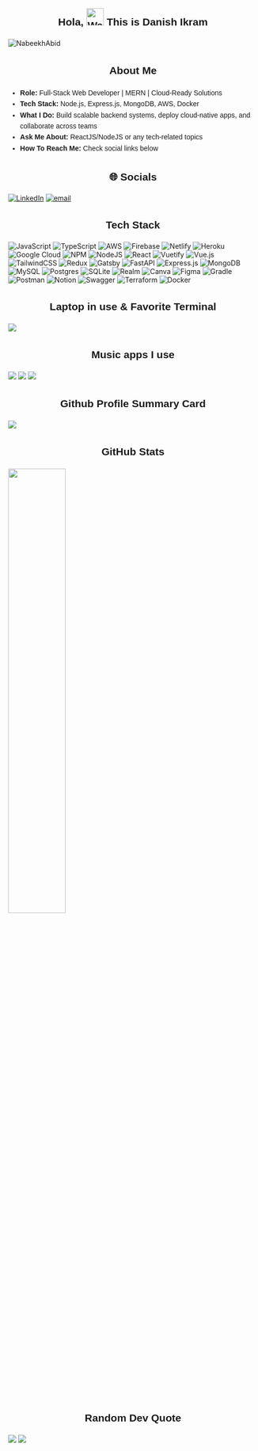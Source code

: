 <h2 align="center" style="font-family: 'Century Gothic', 'Arial', sans-serif; line-height: 1.6;">
  Hola, 
  <img src="https://raw.githubusercontent.com/nixin72/nixin72/master/wave.gif" 
       alt="Waving hand animated gif"
       height="35"
       width="35" /> 
  This is Danish Ikram
</h2>

<p align="left"> <img src="https://komarev.com/ghpvc/?username=NabeekhAbid&label=Views&color=blue&style=plastic&style=for-the-badge" alt="NabeekhAbid" /> </p>

<div style="font-family: 'Century Gothic', 'Arial', sans-serif; line-height: 1.6;">
  <h2 align="center">About Me</h2>
  <ul>
    <li><strong>Role:</strong> Full-Stack Web Developer | MERN | Cloud-Ready Solutions</li>
    <li><strong>Tech Stack:</strong> Node.js, Express.js, MongoDB, AWS, Docker</li>
    <li><strong>What I Do:</strong> Build scalable backend systems, deploy cloud-native apps, and collaborate across teams</li>
    <li><strong>Ask Me About:</strong> ReactJS/NodeJS or any tech-related topics</li>
    <li><strong>How To Reach Me:</strong> Check social links below</li>
  </ul>
</div>

## <h2 align='center' style="font-family: 'Century Gothic', 'Arial', sans-serif; line-height: 1.6;">🌐 Socials </h2>
[![LinkedIn](https://img.shields.io/badge/LinkedIn-0077B5?style=for-the-badge&logo=linkedin&logoColor=white)](https://linkedin.com/in/danish-ikram)
[![email](https://img.shields.io/badge/Email-D14836?style=for-the-badge&logo=gmail&logoColor=white)](mailto:danishikram818@gmail.com) 

## <h2 align='center' style="font-family: 'Century Gothic', 'Arial', sans-serif; line-height: 1.6;"> Tech Stack </h2>
![JavaScript](https://img.shields.io/badge/javascript-%23323330.svg?style=for-the-badge&logo=javascript&logoColor=%23F7DF1E) ![TypeScript](https://img.shields.io/badge/typescript-%23007ACC.svg?style=for-the-badge&logo=typescript&logoColor=white) ![AWS](https://img.shields.io/badge/AWS-%23FF9900.svg?style=for-the-badge&logo=amazon-aws&logoColor=white) ![Firebase](https://img.shields.io/badge/firebase-%23039BE5.svg?style=for-the-badge&logo=firebase) ![Netlify](https://img.shields.io/badge/netlify-%23000000.svg?style=for-the-badge&logo=netlify&logoColor=#00C7B7) ![Heroku](https://img.shields.io/badge/heroku-%23430098.svg?style=for-the-badge&logo=heroku&logoColor=white) ![Google Cloud](https://img.shields.io/badge/Google%20Cloud-%234285F4.svg?style=for-the-badge&logo=google-cloud&logoColor=white) ![NPM](https://img.shields.io/badge/NPM-%23000000.svg?style=for-the-badge&logo=npm&logoColor=white) ![NodeJS](https://img.shields.io/badge/node.js-6DA55F?style=for-the-badge&logo=node.js&logoColor=white) ![React](https://img.shields.io/badge/react-%2320232a.svg?style=for-the-badge&logo=react&logoColor=%2361DAFB) ![Vuetify](https://img.shields.io/badge/Vuetify-1867C0?style=for-the-badge&logo=vuetify&logoColor=AEDDFF) ![Vue.js](https://img.shields.io/badge/vuejs-%2335495e.svg?style=for-the-badge&logo=vuedotjs&logoColor=%234FC08D) ![TailwindCSS](https://img.shields.io/badge/tailwindcss-%2338B2AC.svg?style=for-the-badge&logo=tailwind-css&logoColor=white) ![Redux](https://img.shields.io/badge/redux-%23593d88.svg?style=for-the-badge&logo=redux&logoColor=white) ![Gatsby](https://img.shields.io/badge/Gatsby-%23663399.svg?style=for-the-badge&logo=gatsby&logoColor=white) ![FastAPI](https://img.shields.io/badge/FastAPI-005571?style=for-the-badge&logo=fastapi) ![Express.js](https://img.shields.io/badge/express.js-%23404d59.svg?style=for-the-badge&logo=express&logoColor=%2361DAFB) ![MongoDB](https://img.shields.io/badge/MongoDB-%234ea94b.svg?style=for-the-badge&logo=mongodb&logoColor=white) ![MySQL](https://img.shields.io/badge/mysql-%2300f.svg?style=for-the-badge&logo=mysql&logoColor=white) ![Postgres](https://img.shields.io/badge/postgres-%23316192.svg?style=for-the-badge&logo=postgresql&logoColor=white) ![SQLite](https://img.shields.io/badge/sqlite-%2307405e.svg?style=for-the-badge&logo=sqlite&logoColor=white) ![Realm](https://img.shields.io/badge/Realm-39477F?style=for-the-badge&logo=realm&logoColor=white) ![Canva](https://img.shields.io/badge/Canva-%2300C4CC.svg?style=for-the-badge&logo=Canva&logoColor=white) ![Figma](https://img.shields.io/badge/figma-%23F24E1E.svg?style=for-the-badge&logo=figma&logoColor=white) ![Gradle](https://img.shields.io/badge/Gradle-02303A.svg?style=for-the-badge&logo=Gradle&logoColor=white) ![Postman](https://img.shields.io/badge/Postman-FF6C37?style=for-the-badge&logo=postman&logoColor=white) ![Notion](https://img.shields.io/badge/Notion-%23000000.svg?style=for-the-badge&logo=notion&logoColor=white) ![Swagger](https://img.shields.io/badge/-Swagger-%23Clojure?style=for-the-badge&logo=swagger&logoColor=white) ![Terraform](https://img.shields.io/badge/terraform-%235835CC.svg?style=for-the-badge&logo=terraform&logoColor=white) ![Docker](https://img.shields.io/badge/docker-%230db7ed.svg?style=for-the-badge&logo=docker&logoColor=white)

## <h2 align='center' style="font-family: 'Century Gothic', 'Arial', sans-serif; line-height: 1.6;"> Laptop in use & Favorite Terminal</h2>
<img src="https://img.shields.io/badge/Apple-MacBook_Pro_2021-333333?style=for-the-badge&logo=apple&logoColor=white"/>

## <h2 align='center' style="font-family: 'Century Gothic', 'Arial', sans-serif; line-height: 1.6;"> Music apps I use</h2>
<img src="https://img.shields.io/badge/apple%20music-F34E68?style=for-the-badge&logo=apple%20music&logoColor=white"/> <img src="https://img.shields.io/badge/Spotify-1ED760?&style=for-the-badge&logo=spotify&logoColor=white"/> <img src="https://img.shields.io/badge/YouTube_Music-FF0000?style=for-the-badge&logo=youtube-music&logoColor=white"/>

## <h2 align='center' style="font-family: 'Century Gothic', 'Arial', sans-serif; line-height: 1.6;"> Github Profile Summary Card</h2>
<p align="left">
  <img src="https://github-profile-summary-cards.vercel.app/api/cards/profile-details?username=danishikram818&theme=vue"/>
</p>

## <h2 align='center' style="font-family: 'Century Gothic', 'Arial', sans-serif; line-height: 1.6;"> GitHub Stats </h2>
<p align="left">
<img width="48%" src="https://github-readme-stats.vercel.app/api?username=danishikram818&show_icons=true&theme=vue" />
<!-- <img src="https://github-readme-streak-stats.herokuapp.com/?user=danishikram818&theme=vue" alt="GitHub Streak Stats" style="width: 400px; display: block; margin: auto;" />	
 <img width="48%" src="https://github-readme-streak-stats.herokuapp.com/?user=danishikram818&theme=vue"/> -->
 </p>

### <h2 align='center' style="font-family: 'Century Gothic', 'Arial', sans-serif; line-height: 1.6;">Random Dev Quote</h2>
 ![](https://quotes-github-readme.vercel.app/api?type=horizontal&theme=light)
 [![](https://visitcount.itsvg.in/api?id=danishikram818&icon=2&color=12)](https://visitcount.itsvg.in)
